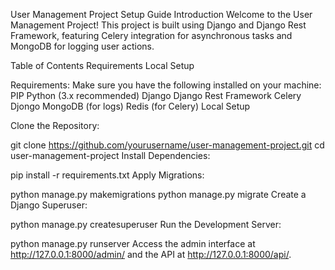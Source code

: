 User Management Project Setup Guide Introduction Welcome to the User Management Project! This project is built using Django and Django Rest Framework, featuring Celery integration for asynchronous tasks and MongoDB for logging user actions.

Table of Contents Requirements Local Setup

Requirements: Make sure you have the following installed on your machine: PIP Python (3.x recommended) Django Django Rest Framework Celery Djongo MongoDB (for logs) Redis (for Celery) Local Setup

Clone the Repository:

git clone https://github.com/yourusername/user-management-project.git cd user-management-project Install Dependencies:

pip install -r requirements.txt Apply Migrations:

python manage.py makemigrations python manage.py migrate Create a Django Superuser:

python manage.py createsuperuser Run the Development Server:

python manage.py runserver Access the admin interface at http://127.0.0.1:8000/admin/ and the API at http://127.0.0.1:8000/api/.
